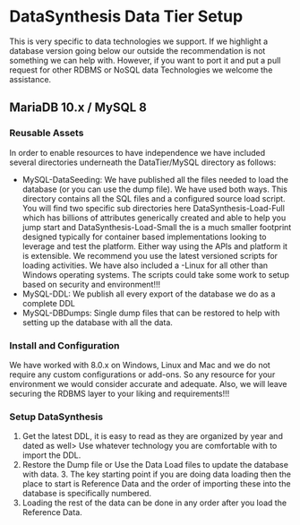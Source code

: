 # DataSynthesis Data Tier Setup
This is very specific to data technologies we support. If we highlight a database version
going below our outside the recommendation is not something we can help with. However,
if you want to port it and put a pull request for other RDBMS or NoSQL data Technologies
we welcome the assistance.

## MariaDB 10.x / MySQL 8

### Reusable Assets
In order to enable resources to have independence we have included several directories
underneath the DataTier/MySQL directory as follows:

- MySQL-DataSeeding: We have published all the files needed to load the database (or you
can use the dump file). We have used both ways. This directory contains all the SQL files and a
configured source load script. You will find two specific sub directories here DataSynthesis-Load-Full which
has billions of attributes generically created and able to help you jump start and DataSynthesis-Load-Small
the is a much smaller footprint designed typically for container based implementations looking to leverage and test
the platform. Either way using the APIs and platform it is extensible. We recommend you use the latest versioned scripts
for loading activities. We have also included a <version>-Linux for all other than Windows operating systems. The scripts
could take some work to setup based on security and environment!!!
- MySQL-DDL: We publish all every export of the database we do as a complete DDL
- MySQL-DBDumps: Single dump files that can be restored to help with setting up the
database with all the data.

### Install and Configuration
We have worked with 8.0.x on Windows, Linux and Mac and we do not require any
custom configurations or add-ons. So any resource for your environment we would consider accurate and adequate.
Also, we will leave securing the RDBMS layer to your liking and requirements!!!

### Setup DataSynthesis
1. Get the latest DDL, it is easy to read as they are organized by year and dated as well>
Use whatever technology you are comfortable with to import the DDL.
2. Restore the Dump file or Use the Data Load files to update the database with data.
   3. The key starting point if you are doing data loading then the place to start
   is Reference Data and the order of importing these into the database is specifically numbered.
3. Loading the rest of the data can be done in any order after you load the Reference
Data.